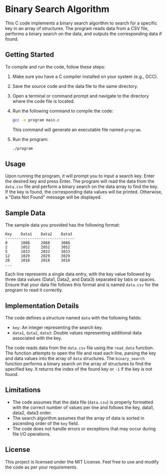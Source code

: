 # Binary Search Algorithm
This C code implements a binary search algorithm to search for a specific key in an array of structures. The program reads data from a CSV file, performs a binary search on the data, and outputs the corresponding data if found.

## Getting Started
To compile and run the code, follow these steps:

1. Make sure you have a C compiler installed on your system (e.g., GCC).
2. Save the source code and the data file to the same directory.
3. Open a terminal or command prompt and navigate to the directory where the code file is located.
4. Run the following command to compile the code:

   ```bash
   gcc -o program main.c
   ```

   This command will generate an executable file named `program`.

5. Run the program:

   ```bash
   ./program
   ```

## Usage
Upon running the program, it will prompt you to input a search key. Enter the desired key and press Enter.
The program will read the data from the `data.csv` file and perform a binary search on the data array to find the key. If the key is found, the corresponding data values will be printed. Otherwise, a "Data Not Found" message will be displayed.

## Sample Data
The sample data you provided has the following format:

```
Key    Data1    Data2    Data3
-------------------------------
0      1088     2088     3088
2      1052     2052     3052
5      1033     2033     3033
12     1029     2029     3029
20     1018     2018     3018
...
```

Each line represents a single data entry, with the key value followed by three data values (Data1, Data2, and Data3) separated by tabs or spaces.
Ensure that your data file follows this format and is named `data.csv` for the program to read it correctly.

## Implementation Details
The code defines a structure named `data` with the following fields:

- `key`: An integer representing the search key.
- `data1`, `data2`, `data3`: Double values representing additional data associated with the key.

The code reads data from the `data.csv` file using the `read_data` function. The function attempts to open the file and read each line, parsing the key and data values into the array of `data` structures.
The `binary_search` function performs a binary search on the array of structures to find the specified key. It returns the index of the found key or `-1` if the key is not found.

## Limitations
- The code assumes that the data file (`data.csv`) is properly formatted with the correct number of values per line and follows the key, data1, data2, data3 order.
- The search algorithm assumes that the array of data is sorted in ascending order of the `key` field.
- The code does not handle errors or exceptions that may occur during file I/O operations.

## License
This project is licensed under the MIT License. Feel free to use and modify the code as per your requirements.
